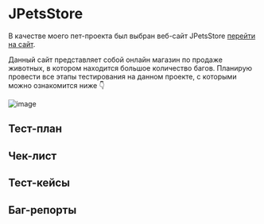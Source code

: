 # JPetsStore
В качестве моего пет-проекта был выбран веб-сайт JPetsStore <a href="https://petstore.octoperf.com/actions/Catalog.action"> перейти на сайт<a>.

Данный сайт представляет собой онлайн магазин по продаже животных, в котором находится большое количество багов.
Планирую провести все этапы тестирования на данном проекте, с которыми можно ознакомится ниже 👇

![image](https://github.com/popovamars/JPetsStore/assets/134454668/53b6670b-dbae-448b-8f93-3d2e04895fea)

## Тест-план
## Чек-лист
## Тест-кейсы
## Баг-репорты


